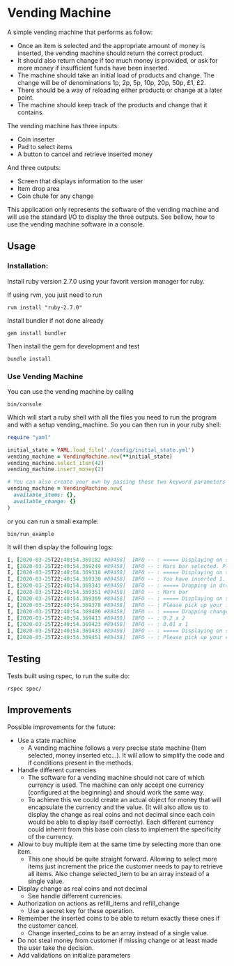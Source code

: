 # Vending Machine
<!-- [![Circle CI](https://circleci.com/gh/RomainAlexandre/log_parser.svg?style=shield)](https://circleci.com/gh/RomainAlexandre/log_parser.app) -->

A simple vending machine that performs as follow:
- Once an item is selected and the appropriate amount of money is inserted, the vending machine should return the correct product.
- It should also return change if too much money is provided, or ask for more money if insufficient funds have been inserted.
- The machine should take an initial load of products and change. The change will be of denominations 1p, 2p, 5p, 10p, 20p, 50p, £1, £2.
- There should be a way of reloading either products or change at a later point.
- The machine should keep track of the products and change that it contains.

The vending machine has three inputs:
- Coin inserter
- Pad to select items
- A button to cancel and retrieve inserted money

And three outputs:
- Screen that displays information to the user
- Item drop area
- Coin chute for any change

This application only represents the software of the vending machine and will use the standard I/O to display the three outputs.
See bellow, how to use the vending machine software in a console.

## Usage

### Installation:

Install ruby version 2.7.0 using your favorit version manager for ruby.

If using rvm, you just need to run
``` shell
rvm install "ruby-2.7.0"
```

Install bundler if not done already
``` shell
gem install bundler
```

Then install the gem for development and test
``` shell
bundle install
```

### Use Vending Machine
You can use the vending machine by calling
```shell
bin/console
```

Which will start a ruby shell with all the files you need to run the program and with a setup vending_machine. So you can then run in your ruby shell:
```ruby
require "yaml"

initial_state = YAML.load_file('./config/initial_state.yml')
vending_machine = VendingMachine.new(**initial_state)
vending_machine.select_iten(42)
vending_machine.insert_money(2)

# You can also create your own by passing these two keyword parameters
vending_machine = VendingMachine.new(
  available_items: {},
  available_change: {}
)
```

or you can run a small example:
```shell
bin/run_example
```

It will then display the following logs:
```ruby
I, [2020-03-25T22:40:54.369182 #89458]  INFO -- : ===== Displaying on screen =====
I, [2020-03-25T22:40:54.369249 #89458]  INFO -- : Mars bar selected. Please insert 1.59 or more.
I, [2020-03-25T22:40:54.369318 #89458]  INFO -- : ===== Displaying on screen =====
I, [2020-03-25T22:40:54.369330 #89458]  INFO -- : You have inserted 1. You are missing 0.59.
I, [2020-03-25T22:40:54.369343 #89458]  INFO -- : ===== Dropping in drop Area =====
I, [2020-03-25T22:40:54.369351 #89458]  INFO -- : Mars bar
I, [2020-03-25T22:40:54.369369 #89458]  INFO -- : ===== Displaying on screen =====
I, [2020-03-25T22:40:54.369378 #89458]  INFO -- : Please pick up your item.
I, [2020-03-25T22:40:54.369400 #89458]  INFO -- : ===== Dropping change in coins area =====
I, [2020-03-25T22:40:54.369413 #89458]  INFO -- : 0.2 x 2
I, [2020-03-25T22:40:54.369423 #89458]  INFO -- : 0.01 x 1
I, [2020-03-25T22:40:54.369433 #89458]  INFO -- : ===== Displaying on screen =====
I, [2020-03-25T22:40:54.369451 #89458]  INFO -- : Please pick up your change.
```

## Testing

Tests built using rspec, to run the suite do:

```shell
rspec spec/
```

## Improvements

Possible improvements for the future:
- Use a state machine
  - A vending machine follows a very precise state machine (Item selected, money inserted etc...). It will allow to simplify the code and if conditions present in the methods.
- Handle different currencies
  - The software for a vending machine should not care of which currency is used. The machine can only accept one currency (configured at the beginning) and should work the same way.
  - To achieve this we could create an actual object for money that will encapsulate the currency and the value. (It will also allow us to display the change as real coins and not decimal since each coin would be able to display itself correctly). Each different currency could inherrit from this base coin class to implement the specificity of the currency.
- Allow to buy multiple item at the same time by selecting more than one item.
  - This one should be quite straight forward. Allowing to select more items just increment the price the customer needs to pay to retrieve all items. Also change selected_item to be an array instead of a single value.
- Display change as real coins and not decimal
  - See handle differrent currencies.
- Authorization on actions as refill_items and refill_change
  - Use a secret key for these operation.
- Remember the inserted coins to be able to return exactly these ones if the customer cancel.
  - Change inserted_coins to be an array instead of a single value.
- Do not steal money from customer if missing change or at least made the user take the decision.
- Add validations on initialize parameters